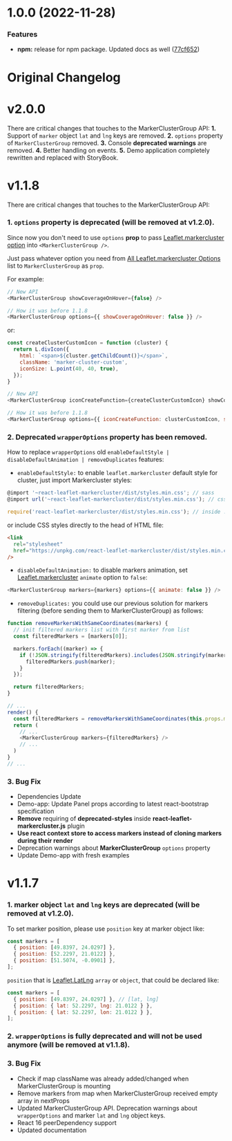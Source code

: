 # 1.0.0 (2022-11-28)

### Features

- **npm:** release for npm package. Updated docs as well ([77cf652](https://github.com/christopherpickering/react-leaflet-markercluster/commit/77cf652edbd6fd14ff6269a8cc00dcf7a97d0b45))

# Original Changelog

# v2.0.0

There are critical changes that touches to the MarkerClusterGroup API:
**1.** Support of `marker` object `lat` and `lng` keys are removed.
**2.** `options` property of `MarkerClusterGroup` removed.
**3.** Console **deprecated warnings** are removed.
**4.** Better handling on events.
**5.** Demo application completely rewritten and replaced with StoryBook.

# v1.1.8

There are critical changes that touches to the MarkerClusterGroup API:

### **1.** `options` property is deprecated (will be removed at v1.2.0).

Since now you don't need to use `options` **prop** to pass [Leaflet.markercluster option](https://github.com/Leaflet/Leaflet.markercluster#all-options) into `<MarkerClusterGroup />`.

Just pass whatever option you need from [All Leaflet.markercluster Options](https://github.com/Leaflet/Leaflet.markercluster#all-options)
list to `MarkerClusterGroup` as `prop`.

For example:

```javascript
// New API
<MarkerClusterGroup showCoverageOnHover={false} />

// How it was before 1.1.8
<MarkerClusterGroup options={{ showCoverageOnHover: false }} />
```

or:

```javascript
const createClusterCustomIcon = function (cluster) {
  return L.divIcon({
    html: `<span>${cluster.getChildCount()}</span>`,
    className: 'marker-cluster-custom',
    iconSize: L.point(40, 40, true),
  });
}

// New API
<MarkerClusterGroup iconCreateFunction={createClusterCustomIcon} showCoverageOnHover={false} />

// How it was before 1.1.8
<MarkerClusterGroup options={{ iconCreateFunction: clusterCustomIcon, showCoverageOnHover: false }} />
```

### **2.** Deprecated `wrapperOptions` property has been removed.

How to replace `wrapperOptions` old `enableDefaultStyle | disableDefaultAnimation | removeDuplicates` features:

- `enableDefaultStyle:` to enable `leaflet.markercluster` default style for cluster,
  just import Markercluster styles:

```javascript
@import '~react-leaflet-markercluster/dist/styles.min.css'; // sass
@import url('~react-leaflet-markercluster/dist/styles.min.css'); // css

require('react-leaflet-markercluster/dist/styles.min.css'); // inside .js file
```

or include CSS styles directly to the head of HTML file:

```html
<link
  rel="stylesheet"
  href="https://unpkg.com/react-leaflet-markercluster/dist/styles.min.css"
/>
```

- `disableDefaultAnimation:` to disable markers animation, set [Leaflet.markercluster](https://github.com/Leaflet/Leaflet.markercluster/#enabled-by-default-boolean-options)
  `animate` option to `false`:

```javascript
<MarkerClusterGroup markers={markers} options={{ animate: false }} />
```

- `removeDuplicates:` you could use our previous solution for markers filtering
  (before sending them to MarkerClusterGroup) as follows:

```javascript
function removeMarkersWithSameCoordinates(markers) {
  // init filtered markers list with first marker from list
  const filteredMarkers = [markers[0]];

  markers.forEach((marker) => {
    if (!JSON.stringify(filteredMarkers).includes(JSON.stringify(marker))) {
      filteredMarkers.push(marker);
    }
  });

  return filteredMarkers;
}

// ...
render() {
  const filteredMarkers = removeMarkersWithSameCoordinates(this.props.markers);
  return (
    // ...
    <MarkerClusterGroup markers={filteredMarkers} />
    // ...
  )
}
// ...
```

### **3.** Bug Fix

- Dependencies Update
- Demo-app: Update Panel props according to latest react-bootstrap specification
- **Remove** requiring of **deprecated-styles** inside **react-leaflet-markercluster.js** plugin
- **Use react context store to access markers instead of cloning markers during their render**
- Deprecation warnings about **MarkerClusterGroup** `options` property
- Update Demo-app with fresh examples

# v1.1.7

### **1.** marker object `lat` and `lng` keys are deprecated (will be removed at v1.2.0).

To set marker position, please use `position` key at marker object like:

```javascript
const markers = [
  { position: [49.8397, 24.0297] },
  { position: [52.2297, 21.0122] },
  { position: [51.5074, -0.0901] },
];
```

`position` that is [Leaflet.LatLng](http://leafletjs.com/reference.html#latlng)
`array` or `object`, that could be declared like:

```javascript
const markers = [
  { position: [49.8397, 24.0297] }, // [lat, lng]
  { position: { lat: 52.2297, lng: 21.0122 } },
  { position: { lat: 52.2297, lon: 21.0122 } },
];
```

### **2.** `wrapperOptions` is fully deprecated and will not be used anymore (will be removed at v1.1.8).

### **3.** Bug Fix

- Check if map className was already added/changed when MarkerClusterGroup is mounting
- Remove markers from map when MarkerClusterGroup received empty array in nextProps
- Updated MarkerClusterGroup API. Deprecation warnings about `wrapperOptions`
  and marker `lat` and `lng` object keys.
- React 16 peerDependency support
- Updated documentation
